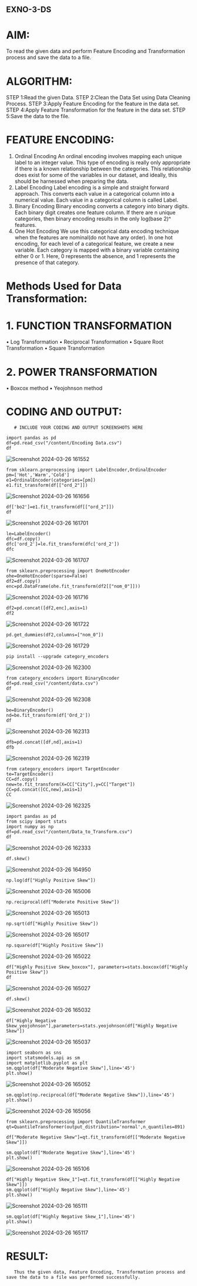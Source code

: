 ## EXNO-3-DS

# AIM:
To read the given data and perform Feature Encoding and Transformation process and save the data to a file.

# ALGORITHM:
STEP 1:Read the given Data.
STEP 2:Clean the Data Set using Data Cleaning Process.
STEP 3:Apply Feature Encoding for the feature in the data set.
STEP 4:Apply Feature Transformation for the feature in the data set.
STEP 5:Save the data to the file.

# FEATURE ENCODING:
1. Ordinal Encoding
An ordinal encoding involves mapping each unique label to an integer value. This type of encoding is really only appropriate if there is a known relationship between the categories. This relationship does exist for some of the variables in our dataset, and ideally, this should be harnessed when preparing the data.
2. Label Encoding
Label encoding is a simple and straight forward approach. This converts each value in a categorical column into a numerical value. Each value in a categorical column is called Label.
3. Binary Encoding
Binary encoding converts a category into binary digits. Each binary digit creates one feature column. If there are n unique categories, then binary encoding results in the only log(base 2)ⁿ features.
4. One Hot Encoding
We use this categorical data encoding technique when the features are nominal(do not have any order). In one hot encoding, for each level of a categorical feature, we create a new variable. Each category is mapped with a binary variable containing either 0 or 1. Here, 0 represents the absence, and 1 represents the presence of that category.

# Methods Used for Data Transformation:
  # 1. FUNCTION TRANSFORMATION
• Log Transformation
• Reciprocal Transformation
• Square Root Transformation
• Square Transformation
  # 2. POWER TRANSFORMATION
• Boxcox method
• Yeojohnson method

# CODING AND OUTPUT:
       # INCLUDE YOUR CODING AND OUTPUT SCREENSHOTS HERE
```
import pandas as pd
df=pd.read_csv("/content/Encoding Data.csv")
df
```

![Screenshot 2024-03-26 161552](https://github.com/kalpanareshma/EXNO-3-DS/assets/119560302/a637f1a6-5e6d-4fcb-8ede-285e2d41aafc)

```
from sklearn.preprocessing import LabelEncoder,OrdinalEncoder
pm=['Hot','Warm','Cold']
e1=OrdinalEncoder(categories=[pm])
e1.fit_transform(df[["ord_2"]])
```

![Screenshot 2024-03-26 161656](https://github.com/kalpanareshma/EXNO-3-DS/assets/119560302/1eab3a81-cf03-401d-9e7c-1d21381946fa)

```
df['bo2']=e1.fit_transform(df[["ord_2"]])
df
```

![Screenshot 2024-03-26 161701](https://github.com/kalpanareshma/EXNO-3-DS/assets/119560302/064e9035-a217-465c-bf0d-baeaf38a142f)

```
le=LabelEncoder()
dfc=df.copy()
dfc['ord_2']=le.fit_transform(dfc['ord_2'])
dfc
```
![Screenshot 2024-03-26 161707](https://github.com/kalpanareshma/EXNO-3-DS/assets/119560302/cc581ce4-82e8-42a9-8d9c-37a1b365ffbc)

```
from sklearn.preprocessing import OneHotEncoder
ohe=OneHotEncoder(sparse=False)
df2=df.copy()
enc=pd.DataFrame(ohe.fit_transform(df2[["nom_0"]]))
```

![Screenshot 2024-03-26 161716](https://github.com/kalpanareshma/EXNO-3-DS/assets/119560302/4d93974b-16f9-4b27-9d00-4cc0abee08d0)

```
df2=pd.concat([df2,enc],axis=1)
df2
```

![Screenshot 2024-03-26 161722](https://github.com/kalpanareshma/EXNO-3-DS/assets/119560302/74c5c492-dd39-4f11-a75a-64f6a28707bc)

```
pd.get_dummies(df2,columns=["nom_0"])
```

![Screenshot 2024-03-26 161729](https://github.com/kalpanareshma/EXNO-3-DS/assets/119560302/b39577a2-d937-4e22-8623-e19735380801)

```
pip install --upgrade category_encoders
```
![Screenshot 2024-03-26 162300](https://github.com/kalpanareshma/EXNO-3-DS/assets/119560302/3066f410-80e3-4069-be2d-4b056d132b48)

```
from category_encoders import BinaryEncoder
df=pd.read_csv("/content/data.csv")
df
```

![Screenshot 2024-03-26 162308](https://github.com/kalpanareshma/EXNO-3-DS/assets/119560302/fdbc718b-825b-47ea-8629-31c5303a56d2)

```
be=BinaryEncoder()
nd=be.fit_transform(df['Ord_2'])
df
```

![Screenshot 2024-03-26 162313](https://github.com/kalpanareshma/EXNO-3-DS/assets/119560302/973be76c-caf8-4036-8428-ebeb2c035178)

```
dfb=pd.concat([df,nd],axis=1)
dfb
```

![Screenshot 2024-03-26 162319](https://github.com/kalpanareshma/EXNO-3-DS/assets/119560302/9b0226ab-1692-4377-bce1-e781dd2b05de)

```
from category_encoders import TargetEncoder
te=TargetEncoder()
CC=df.copy()
new=te.fit_transform(X=CC["City"],y=CC["Target"])
CC=pd.concat([CC,new],axis=1)
CC
```

![Screenshot 2024-03-26 162325](https://github.com/kalpanareshma/EXNO-3-DS/assets/119560302/b89fd4dc-c843-489b-8fb1-c4cbece4b686)

```
import pandas as pd
from scipy import stats
import numpy as np
df=pd.read_csv("/content/Data_to_Transform.csv")
df
```

![Screenshot 2024-03-26 162333](https://github.com/kalpanareshma/EXNO-3-DS/assets/119560302/993b0cab-3503-4b86-831e-f661df5b5ca3)

```
df.skew()
```

![Screenshot 2024-03-26 164950](https://github.com/kalpanareshma/EXNO-3-DS/assets/119560302/2ee3d99f-b61f-4ec0-ba75-65411a38c4d7)

```
np.log(df["Highly Positive Skew"])
```

![Screenshot 2024-03-26 165006](https://github.com/kalpanareshma/EXNO-3-DS/assets/119560302/c21948d7-8891-4a5c-b3e2-d60add4cac7a)

```
np.reciprocal(df["Moderate Positive Skew"])
```

![Screenshot 2024-03-26 165013](https://github.com/kalpanareshma/EXNO-3-DS/assets/119560302/2f1432cd-a9ee-4f32-9da1-3a2808d47752)

```
np.sqrt(df["Highly Positive Skew"])
```

![Screenshot 2024-03-26 165017](https://github.com/kalpanareshma/EXNO-3-DS/assets/119560302/b9927ce7-1ffd-4320-98de-0ce9a340e20e)

```
np.square(df["Highly Positive Skew"])
```

![Screenshot 2024-03-26 165022](https://github.com/kalpanareshma/EXNO-3-DS/assets/119560302/90e9195f-7fb3-46fb-b085-cd5fdbe95c82)

```
df["Highly Positive Skew_boxcox"], parameters=stats.boxcox(df["Highly Positive Skew"])
df
```

![Screenshot 2024-03-26 165027](https://github.com/kalpanareshma/EXNO-3-DS/assets/119560302/b122883e-8a6e-4779-bc85-09886fb6de90)

```
df.skew()
```

![Screenshot 2024-03-26 165032](https://github.com/kalpanareshma/EXNO-3-DS/assets/119560302/bfbec92b-dc15-4238-8eae-f2ce3be43bc0)

```
df["Highly Negative Skew_yeojohnson"],parameters=stats.yeojohnson(df["Highly Negative Skew"])
```

![Screenshot 2024-03-26 165037](https://github.com/kalpanareshma/EXNO-3-DS/assets/119560302/a078d4cb-dce2-45a6-b613-99cc4d313966)

```
import seaborn as sns
import statsmodels.api as sm
import matplotlib.pyplot as plt
sm.qqplot(df["Moderate Negative Skew"],line='45')
plt.show()
```

![Screenshot 2024-03-26 165052](https://github.com/kalpanareshma/EXNO-3-DS/assets/119560302/f33b4561-b92d-4f18-967e-e3224d7a4a28)

```
sm.qqplot(np.reciprocal(df["Moderate Negative Skew"]),line='45')
plt.show()
```

![Screenshot 2024-03-26 165056](https://github.com/kalpanareshma/EXNO-3-DS/assets/119560302/fae1ae22-a0b7-4fbb-b40e-b8436fe9a11f)

```
from sklearn.preprocessing import QuantileTransformer
qt=QuantileTransformer(output_distribution='normal',n_quantiles=891)

df["Moderate Negative Skew"]=qt.fit_transform(df[["Moderate Negative Skew"]])

sm.qqplot(df["Moderate Negative Skew"],line='45')
plt.show()
```

![Screenshot 2024-03-26 165106](https://github.com/kalpanareshma/EXNO-3-DS/assets/119560302/bb53f1a5-7d35-414d-b196-24eca3434780)

```
df["Highly Negative Skew_1"]=qt.fit_transform(df[["Highly Negative Skew"]])
sm.qqplot(df["Highly Negative Skew"],line='45')
plt.show()
```

![Screenshot 2024-03-26 165111](https://github.com/kalpanareshma/EXNO-3-DS/assets/119560302/cc2d9ce7-4811-44a0-bf21-aeed274b2728)

```
sm.qqplot(df["Highly Negative Skew_1"],line='45')
plt.show()
```

![Screenshot 2024-03-26 165117](https://github.com/kalpanareshma/EXNO-3-DS/assets/119560302/c6b4c14b-1d8d-4802-9651-1cc7cb3a610f)


# RESULT:
       Thus the given data, Feature Encoding, Transformation process and save the data to a file was performed successfully.
       

